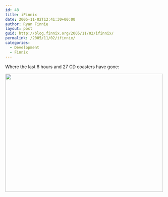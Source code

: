 ```yaml
---
id: 48
title: iFinnix
date: 2005-11-02T12:41:30+00:00
author: Ryan Finnie
layout: post
guid: http://blog.finnix.org/2005/11/02/ifinnix/
permalink: /2005/11/02/ifinnix/
categories:
  - Development
  - Finnix
---
```

Where the last 6 hours and 27 CD coasters have gone:

[<img src="/blog-media/2008/06/ifinnix.jpg" alt="" title="iFinnix" width="500" height="374" class="alignnone size-full wp-image-76" srcset="/blog-media/2008/06/ifinnix.jpg 640w, /blog-media/2008/06/ifinnix-300x224.jpg 300w" sizes="(max-width: 500px) 100vw, 500px" />](/blog-media/2008/06/ifinnix.jpg)

